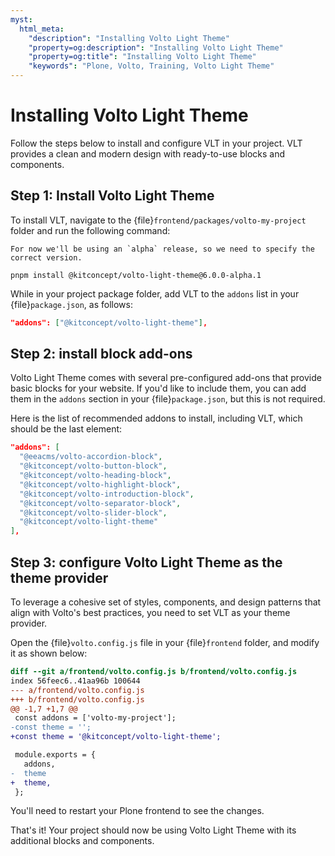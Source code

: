 ```yaml
---
myst:
  html_meta:
    "description": "Installing Volto Light Theme"
    "property=og:description": "Installing Volto Light Theme"
    "property=og:title": "Installing Volto Light Theme"
    "keywords": "Plone, Volto, Training, Volto Light Theme"
---
```



# Installing Volto Light Theme

Follow the steps below to install and configure VLT in your project. VLT provides a clean and modern design with ready-to-use blocks and components.

## Step 1: Install Volto Light Theme

To install VLT, navigate to the {file}`frontend/packages/volto-my-project` folder and run the following command:

```{note}
For now we'll be using an `alpha` release, so we need to specify the correct version.
```

```shell
pnpm install @kitconcept/volto-light-theme@6.0.0-alpha.1
```

While in your project package folder, add VLT to the `addons` list in your {file}`package.json`, as follows:

```json
"addons": ["@kitconcept/volto-light-theme"],
```

## Step 2: install block add-ons

Volto Light Theme comes with several pre-configured add-ons that provide basic blocks for your website. If you'd like to include them, you can add them in the `addons` section in your {file}`package.json`, but this is not required.

Here is the list of recommended addons to install, including VLT, which should be the last element:

```json
"addons": [
  "@eeacms/volto-accordion-block",
  "@kitconcept/volto-button-block",
  "@kitconcept/volto-heading-block",
  "@kitconcept/volto-highlight-block",
  "@kitconcept/volto-introduction-block",
  "@kitconcept/volto-separator-block",
  "@kitconcept/volto-slider-block",
  "@kitconcept/volto-light-theme"
],
```

## Step 3: configure Volto Light Theme as the theme provider

To leverage a cohesive set of styles, components, and design patterns that align with Volto's best practices, you need to set VLT as your theme provider.

Open the {file}`volto.config.js` file in your {file}`frontend` folder, and modify it as shown below:

```diff
diff --git a/frontend/volto.config.js b/frontend/volto.config.js
index 56feec6..41aa96b 100644
--- a/frontend/volto.config.js
+++ b/frontend/volto.config.js
@@ -1,7 +1,7 @@
 const addons = ['volto-my-project'];
-const theme = '';
+const theme = '@kitconcept/volto-light-theme';

 module.exports = {
   addons,
-  theme
+  theme,
 };
 ```

You'll need to restart your Plone frontend to see the changes.

That's it! Your project should now be using Volto Light Theme with its additional blocks and components.
